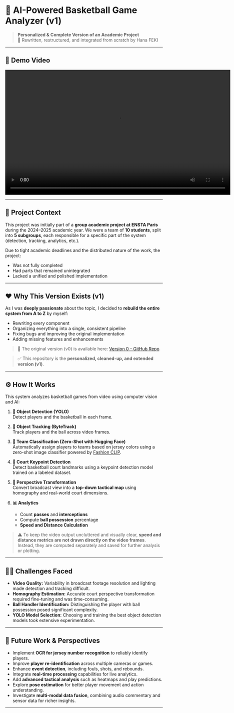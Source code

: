 # 🏀 AI-Powered Basketball Game Analyzer (v1)

> **Personalized & Complete Version of an Academic Project**  
> 🔁 Rewritten, restructured, and integrated from scratch by Hana FEKI

---

## 🎥 Demo Video

<video width="720" height="400" controls>
  <source src="output_videos/Video_1_output.mp4" type="video/mp4">
  Your browser does not support the video tag.
</video>

---

## 📘 Project Context

This project was initially part of a **group academic project at ENSTA Paris** during the 2024–2025 academic year. We were a team of **10 students**, split into **5 subgroups**, each responsible for a specific part of the system (detection, tracking, analytics, etc.).

Due to tight academic deadlines and the distributed nature of the work, the project:
- Was not fully completed
- Had parts that remained unintegrated
- Lacked a unified and polished implementation

---

## ❤️ Why This Version Exists (v1)

As I was **deeply passionate** about the topic, I decided to **rebuild the entire system from A to Z** by myself:
- Rewriting every component
- Organizing everything into a single, consistent pipeline
- Fixing bugs and improving the original implementation
- Adding missing features and enhancements

> 📁 The original version (v0) is available here: [Version 0 - GitHub Repo](https://github.com/HanaFEKI/AI_BasketBall_Analysis_v0)

> ✅ This repository is the **personalized, cleaned-up, and extended version (v1)**.

---

## ⚙️ How It Works

This system analyzes basketball games from video using computer vision and AI:

1. **🎯 Object Detection (YOLO)**  
   Detect players and the basketball in each frame.

2. **🧭 Object Tracking (ByteTrack)**  
   Track players and the ball across video frames.

3. **🎨 Team Classification (Zero-Shot with Hugging Face)**  
   Automatically assign players to teams based on jersey colors using a zero-shot image classifier powered by [Fashion CLIP](https://huggingface.co/patrickjohncyh/fashion-clip).

5. **📍 Court Keypoint Detection**  
   Detect basketball court landmarks using a keypoint detection model trained on a labeled dataset.

6. **🔄 Perspective Transformation**  
   Convert broadcast view into a **top-down tactical map** using homography and real-world court dimensions.

7. **📊 Analytics**  
   - Count **passes** and **interceptions**  
   - Compute **ball possession** percentage  
   - **Speed and Distance Calculation**

> ⚠️ To keep the video output uncluttered and visually clear, **speed and distance metrics are not drawn directly on the video frames**. Instead, they are computed separately and saved for further analysis or plotting.

---

## 🧗‍♀️ Challenges Faced

- **Video Quality:** Variability in broadcast footage resolution and lighting made detection and tracking difficult.  
- **Homography Estimation:** Accurate court perspective transformation required fine-tuning and was time-consuming.  
- **Ball Handler Identification:** Distinguishing the player with ball possession posed significant complexity.  
- **YOLO Model Selection:** Choosing and training the best object detection models took extensive experimentation.

---

## 🚀 Future Work & Perspectives

- Implement **OCR for jersey number recognition** to reliably identify players.  
- Improve **player re-identification** across multiple cameras or games.  
- Enhance **event detection**, including fouls, shots, and rebounds.  
- Integrate **real-time processing** capabilities for live analytics.  
- Add **advanced tactical analysis** such as heatmaps and play predictions.  
- Explore **pose estimation** for better player movement and action understanding.  
- Investigate **multi-modal data fusion**, combining audio commentary and sensor data for richer insights.

---
